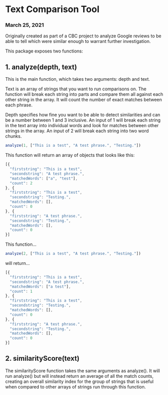 # Text Comparison Tool
### March 25, 2021

Originally created as part of a CBC project to analyze Google reviews to be able to tell which were similar enough to warrant further investigation.

This package exposes two functions:

## 1. analyze(depth, text)
This is the main function, which takes two arguments: depth and text.

Text is an array of strings that you want to run comparisons on. The function will break each string into parts and compare them all against each other string in the array. It will count the number of exact matches between each phrase.

Depth specifies how fine you want to be able to detect similarities and can be a number between 1 and 3 inclusive. An input of 1 will break each string in the text array into individual words and look for matches between other strings in the array. An input of 2 will break each string into two word chunks.

```javascript
analyze(1, ["This is a test", "A test phrase.", "Testing."])
```

This function will return an array of objects that looks like this:

```javascript
[{
  "firststring": "This is a test",
  "secondstring": "A test phrase.",
  "matchedWords": ["a", "test"],
  "count": 2
}, {
  "firststring": "This is a test",
  "secondstring": "Testing.",
  "matchedWords": [],
  "count": 0
}, {
  "firststring": "A test phrase.",
  "secondstring": "Testing.",
  "matchedWords": [],
  "count": 0
}]
```

This function...

```javascript
analyze(2, ["This is a test", "A test phrase.", "Testing."])
```

will return...

```javascript
[{
  "firststring": "This is a test",
  "secondstring": "A test phrase.",
  "matchedWords": ["a test"],
  "count": 1
}, {
  "firststring": "This is a test",
  "secondstring": "Testing.",
  "matchedWords": [],
  "count": 0
}, {
  "firststring": "A test phrase.",
  "secondstring": "Testing.",
  "matchedWords": [],
  "count": 0
}]
```

## 2. similarityScore(text)
The similarityScore function takes the same arguments as analyze(). It will run analyze() but will instead return an average of all the match counts, creating an overall similarity index for the group of strings that is useful when compared to other arrays of strings run through this function.
